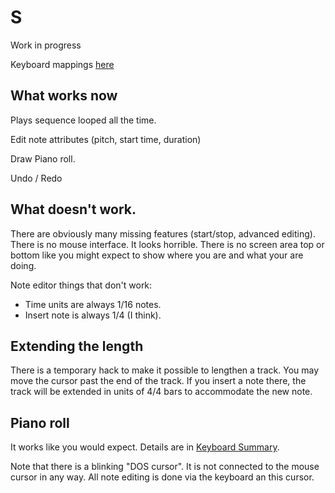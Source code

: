 # S 
Work in progress

Keyboard mappings [here](./keymap.md)

## What works now

Plays sequence looped all the time.

Edit note attributes (pitch, start time, duration)

Draw Piano roll.

Undo / Redo

## What doesn't work.

There are obviously many missing features (start/stop, advanced editing). There is no mouse interface. It looks horrible. There is no screen area top or bottom like you might expect to show where you are and what your are doing.

Note editor things that don't work:

* Time units are always 1/16 notes.
* Insert note is always 1/4 (I think).

## Extending the length

There is a temporary hack to make it possible to lengthen a track. You may move the cursor past the end of the track. If you insert a note there, the track will be extended in units of 4/4 bars to accommodate the new note.

## Piano roll

It works like you would expect. Details are in [Keyboard Summary](./keymap.md).

Note that there is a blinking "DOS cursor". It is not connected to the mouse cursor in any way. All note editing is done via the keyboard an this cursor.